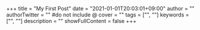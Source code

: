 +++
title = "My First Post"
date = "2021-01-01T20:03:01+09:00"
author = ""
authorTwitter = "" #do not include @
cover = ""
tags = ["", ""]
keywords = ["", ""]
description = ""
showFullContent = false
+++
